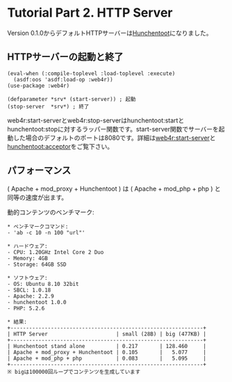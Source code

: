 Tutorial Part 2. HTTP Server
=============================
Version 0.1.0からデフォルトHTTPサーバーは[Hunchentoot](http://www.weitz.de/hunchentoot/)になりました。

HTTPサーバーの起動と終了
-------------------------

    (eval-when (:compile-toplevel :load-toplevel :execute)
      (asdf:oos 'asdf:load-op :web4r))
    (use-package :web4r)

    (defparameter *srv* (start-server)) ; 起動
    (stop-server  *srv*) ; 終了

web4r:start-serverとweb4r:stop-serverはhunchentoot:startとhunchentoot:stopに対するラッパー関数です。start-server関数でサーバーを起動した場合のデフォルトのポートは8080です。詳細は[web4r:start-server](api#start-server)と[hunchentoot:acceptor](http://www.weitz.de/hunchentoot/#acceptors)をご覧下さい。

パフォーマンス
---------------
( Apache + mod\_proxy + Hunchentoot ) は ( Apache + mod\_php + php ) と同等の速度が出ます。

動的コンテンツのベンチマーク:

    * ベンチマークコマンド:
    - 'ab -c 10 -n 100 "url"'
    
    * ハードウェア:
    - CPU: 1.20GHz Intel Core 2 Duo
    - Memory: 4GB
    - Storage: 64GB SSD
    
    * ソフトウェア:
    - OS: Ubuntu 8.10 32bit
    - SBCL: 1.0.18
    - Apache: 2.2.9
    - hunchentoot 1.0.0
    - PHP: 5.2.6

    * 結果:
    +--------------------------------------------------------------+
    | HTTP Server                      | small (28B) | big (477KB) |
    +--------------------------------------------------------------+
    | Hunchentoot stand alone          | 0.217       | 128.460     |
    | Apache + mod_proxy + Hunchentoot | 0.105       |   5.077     |
    | Apache + mod_php + php           | 0.083       |   5.095     |
    +--------------------------------------------------------------+
    ※ bigは100000回ループでコンテンツを生成しています

